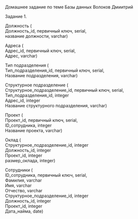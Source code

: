 Домашнее задание по теме Базы данных Волоков Дмиитрий

Задание 1.

Должность (\
Должность_id, первичный ключ, serial,\
название должности, varchar)

Адреса (\
Адрес_id, первичный ключ, serial,\
Адрес, varchar)

Тип подразделения (\
Тип_подразделения_id, первичный ключ, serial,\
Название подразделения, varchar)

Структурное подразделение (\
Структурное_подразделение_id, первичный ключ, serial,\
Тип_подразделения_id,  integer\
Адрес_id, integer\
Название структурного подразделения, varchar)

Проект (\
Проект_id,  первичный ключ, serial,\
ID_сотрудника, integer\
Название проекта, varchar)

Оклад (\
Структурное_подразделение_id, integer\
Должность_id, integer\
Проект_id, integer\
размер_оклада, integer)


Сотрудники (\
ID_сотрудника, первичный ключ, serial,\
Фамилия, varchar\
Имя, varchar\
Отчество, varchar\
Структурное_подразделение_id, integer\
Должность_id, integer\
Проект_id, integer\
Дата_найма, date)

